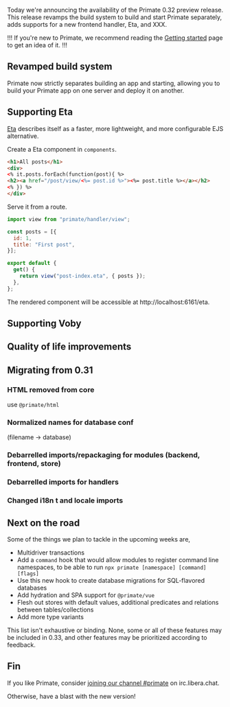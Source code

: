 Today we're announcing the availability of the Primate 0.32 preview release.
This release revamps the build system to build and start Primate separately,
adds supports for a new frontend handler, Eta, and XXX.

!!!
If you're new to Primate, we recommend reading the [Getting started] page to
get an idea of it.
!!!

## Revamped build system

Primate now strictly separates building an app and starting, allowing you to
build your Primate app on one server and deploy it on another.

## Supporting Eta

[Eta] describes itself as a faster, more lightweight, and more configurable EJS
alternative.

Create a Eta component in `components`.

```html caption=components/post-index.eta
<h1>All posts</h1>
<div>
<% it.posts.forEach(function(post){ %>
<h2><a href="/post/view/<%= post.id %>"><%= post.title %></a></h2>
<% }) %>
</div>
```

Serve it from a route.

```js caption=routes/eta.js
import view from "primate/handler/view";

const posts = [{
  id: 1,
  title: "First post",
}];

export default {
  get() {
    return view("post-index.eta", { posts });
  },
};
```

The rendered component will be accessible at http://localhost:6161/eta.

## Supporting Voby

## Quality of life improvements

## Migrating from 0.31

### HTML removed from core

use `@primate/html`

### Normalized names for database conf 

(filename -> database)

### Debarrelled imports/repackaging for modules (backend, frontend, store)

### Debarrelled imports for handlers

### Changed i18n t and locale imports

## Next on the road

Some of the things we plan to tackle in the upcoming weeks are,

* Multidriver transactions
* Add a `command` hook that would allow modules to register command line
  namespaces, to be able to run `npx primate [namespace] [command] [flags]`
* Use this new hook to create database migrations for SQL-flavored databases
* Add hydration and SPA support for `@primate/vue`
* Flesh out stores with default values, additional predicates and relations
  between tables/collections
* Add more type variants

This list isn't exhaustive or binding. None, some or all of these features may
be included in 0.33, and other features may be prioritized according to
feedback.

## Fin

If you like Primate, consider [joining our channel #primate][irc] on
irc.libera.chat.

Otherwise, have a blast with the new version!

[rcompat]: /blog/introducing-rcompat
[Getting started]: /guide/getting-started
[irc]: https://web.libera.chat#primate
[changelog]: https://github.com/primatejs/primate/releases/tag/0.32.0
[Eta]: https://eta.js.org
